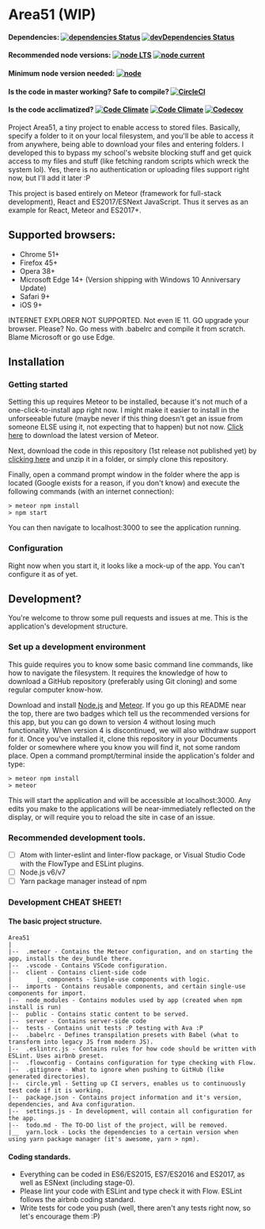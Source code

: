 # Area51 (WIP)

#### Dependencies: [![dependencies Status](https://david-dm.org/ibujs/area51/status.svg?style=flat-square)](https://david-dm.org/ibujs/area51) [![devDependencies Status](https://david-dm.org/ibujs/area51/dev-status.svg?style=flat-square)](https://david-dm.org/ibujs/area51?type=dev)

#### Recommended node versions: [![node LTS](https://img.shields.io/badge/node%20LTS-6.11.0-brightgreen.svg?style=flat-square)](https://nodejs.org/en/download/) [![node current](https://img.shields.io/badge/node%20current-8.1.3-brightgreen.svg?style=flat-square)](https://nodejs.org/en/download/current/)

#### Minimum node version needed: [![node](https://img.shields.io/badge/node-%3E%3D4-brightgreen.svg?style=flat-square)](https://github.com/nodejs/LTS#lts-schedule)

#### Is the code in master working? Safe to compile? [![CircleCI](https://img.shields.io/circleci/project/github/retrixe/Area51.svg?style=flat-square)](https://circleci.com/gh/retrixe/Area51)

#### Is the code acclimatized? [![Code Climate](https://img.shields.io/codeclimate/github/retrixe/Area51.svg?style=flat-square)](https://codeclimate.com/github/retrixe/Area51) [![Code Climate](https://img.shields.io/codeclimate/issues/github/retrixe/Area51.svg?style=flat-square)](https://codeclimate.com/github/retrixe/Area51/issues) [![Codecov](https://img.shields.io/codecov/c/github/retrixe/Area51.svg?style=flat-square)](https://codecov.io/gh/retrixe/Area51)

Project Area51, a tiny project to enable access to stored files. Basically, specify a folder to it on your local filesystem, and you'll be able to access it from anywhere, being able to download your files and entering folders. I developed this to bypass my school's website blocking stuff and get quick access to my files and stuff (like fetching random scripts which wreck the system lol). Yes, there is no authentication or uploading files support right now, but I'll add it later :P

This project is based entirely on Meteor (framework for full-stack development), React and ES2017/ESNext JavaScript. Thus it serves as an example for React, Meteor and ES2017+.

## Supported browsers:

- Chrome 51+
- Firefox 45+
- Opera 38+
- Microsoft Edge 14+ (Version shipping with Windows 10 Anniversary Update)
- Safari 9+
- iOS 9+

INTERNET EXPLORER NOT SUPPORTED. Not even IE 11. GO upgrade your browser. Please? No. Go mess with .babelrc and compile it from scratch. Blame Microsoft or go use Edge.

## Installation

### Getting started

Setting this up requires Meteor to be installed, because it's not much of a one-click-to-install app right now. I might make it easier to install in the unforseeable future (maybe never if this thing doesn't get an issue from someone ELSE using it, not expecting that to happen) but not now. [Click here](https://www.meteor.com/install) to download the latest version of Meteor.

Next, download the code in this repository (1st release not published yet) by [clicking here](https://github.com/ibujs/Area51/archive/master.zip) and unzip it in a folder, or simply clone this repository.

Finally, open a command prompt window in the folder where the app is located (Google exists for a reason, if you don't know) and execute the following commands (with an internet connection):
```
> meteor npm install
> npm start
```
You can then navigate to localhost:3000 to see the application running.

### Configuration

Right now when you start it, it looks like a mock-up of the app. You can't configure it as of yet.

## Development?

You're welcome to throw some pull requests and issues at me. This is the application's development structure.

### Set up a development environment

This guide requires you to know some basic command line commands, like how to navigate the filesystem. It requires the knowledge of how to download a GitHub repository (preferably using Git cloning) and some regular computer know-how.

Download and install [Node.js](https://nodejs.org) and [Meteor](https://www.meteor.com). If you go up this README near the top, there are two badges which tell us the recommended versions for this app, but you can go down to version 4 without losing much functionality. When version 4 is discontinued, we will also withdraw support for it. Once you've installed it, clone this repository in your Documents folder or somewhere where you know you will find it, not some random place. Open a command prompt/terminal inside the application's folder and type:
```
> meteor npm install
> meteor
```
This will start the application and will be accessible at localhost:3000. Any edits you make to the applications will be near-immediately reflected on the display, or will require you to reload the site in case of an issue.

### Recommended development tools.

- [ ] Atom with linter-eslint and linter-flow package, or Visual Studio Code with the FlowType and ESLint plugins.
- [ ] Node.js v6/v7
- [ ] Yarn package manager instead of npm

### Development CHEAT SHEET!

#### The basic project structure.

```
Area51
|
|--  .meteor - Contains the Meteor configuration, and on starting the app, installs the dev_bundle there.
|--  .vscode - Contains VSCode configuration.
|--  client - Contains client-side code
|       |_ components - Single-use components with logic.
|--  imports - Contains reusable components, and certain single-use components for import.
|--  node_modules - Contains modules used by app (created when npm install is run)
|--  public - Contains static content to be served.
|--  server - Contains server-side code
|--  tests - Contains unit tests :P testing with Ava :P
|--  .babelrc - Defines transpilation presets with Babel (what to transform into legacy JS from modern JS).
|--  .eslintrc.js - Contains rules for how code should be written with ESLint. Uses airbnb preset.
|--  .flowconfig - Contains configuration for type checking with Flow.
|--  .gitignore - What to ignore when pushing to GitHub (like generated directories).
|--  circle.yml - Setting up CI servers, enables us to continuously test code if it is working.
|--  package.json - Contains project information and it's version, dependencies, and Ava configuration.
|--  settings.js - In development, will contain all configuration for the app.
|--  todo.md - The TO-DO list of the project, will be removed.
|__  yarn.lock - Locks the dependencies to a certain version when using yarn package manager (it's awesome, yarn > npm).
```

#### Coding standards.

- Everything can be coded in ES6/ES2015, ES7/ES2016 and ES2017, as well as ESNext (including stage-0).
- Please lint your code with ESLint and type check it with Flow. ESLint follows the airbnb coding standard.
- Write tests for code you push (well, there aren't any tests right now, so let's encourage them :P)